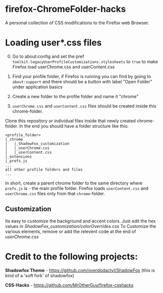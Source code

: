 # firefox-ChromeFolder-hacks
A personal collection of CSS modifications to the Firefox web Browser.

# Loading user*.css files

0. Go to about:config and set the pref `toolkit.legacyUserProfileCustomizations.stylesheets` to `true` to make Firefox load userChrome.css and userContent.css

1. Find your profile folder, if Firefox is running you can find by going to `about:support` and there should be a button with label "Open Folder" under application basics
2. Create a new folder to the profile folder and name it "chrome"
3. `userChrome.css` and `userContent.css` files should be created inside this chrome-folder.

Clone this repository or individual files inside that newly created chrome-folder.
In the end you should have a folder structure like this:

```
<profile_folder>
|_chrome
|   |_ShadowFox_customization
|   |_userChrome.css
|   |_userContent.css
|_extensions
|_prefs.js
...
all other profile folders and files
...
```

In short, create a parent chrome folder to the same directory where `prefs.js` is - the main profile folder. Firefox loads `userContent.css` and `userChrome.css` files only from that `chrome`-folder.

## Customization

 Its easy to customize the background and accent colors. Just edit the hex values in *ShadowFox_customization/colorOverrides.css*
 To Customize the various elements, remove or add the relevent code at the end of *userChrome.css*
 
# Credit to the following projects:

**Shadowfox Theme** - https://github.com/overdodactyl/ShadowFox (this is kind of a 'soft fork' of shadowfox)

**CSS-Hacks** - https://github.com/MrOtherGuy/firefox-csshacks
